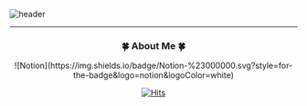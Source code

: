 ![header](https://capsule-render.vercel.app/api?type=soft&color=0:EECDA3,100:ff8fbf&text=Welcome%20to%20Ahyeon's%20GitHub!%20&fontSize=45&fontColor=FFFFFF&animation=twinkling)
<hr>
<div align=center> 
<h3>🍀 About Me 🍀 </h3>
  ![Notion](https://img.shields.io/badge/Notion-%23000000.svg?style=for-the-badge&logo=notion&logoColor=white)

[![Hits](https://hits.seeyoufarm.com/api/count/incr/badge.svg?url=https%3A%2F%2Fgithub.com%2Fppyong11&count_bg=%23B6E498&title_bg=%23436246&icon=github.svg&icon_color=%23E7E7E7&title=GitHub&edge_flat=false)](https://hits.seeyoufarm.com)
</div>
